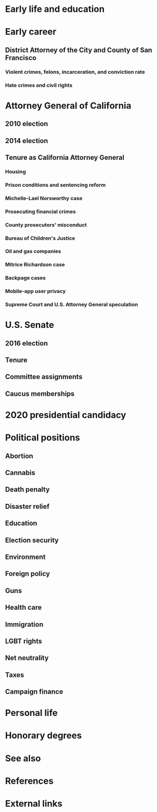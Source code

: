 # 
# Early life and education
# Early career
## District Attorney of the City and County of San Francisco
### Violent crimes, felons, incarceration, and conviction rate
### Hate crimes and civil rights
# Attorney General of California
## 2010 election
## 2014 election
## Tenure as California Attorney General
### Housing
### Prison conditions and sentencing reform
### Michelle-Lael Norsworthy case
### Prosecuting financial crimes
### County prosecutors' misconduct
### Bureau of Children's Justice
### Oil and gas companies
### Mitrice Richardson case
### Backpage cases
### Mobile-app user privacy
### Supreme Court and U.S. Attorney General speculation
# U.S. Senate
## 2016 election
## Tenure
## Committee assignments
## Caucus memberships
# 2020 presidential candidacy
# Political positions
## Abortion
## Cannabis
## Death penalty
## Disaster relief
## Education
## Election security
## Environment
## Foreign policy
## Guns
## Health care
## Immigration
## LGBT rights
## Net neutrality
## Taxes
## Campaign finance
# Personal life
# Honorary degrees
# See also
# References
# External links